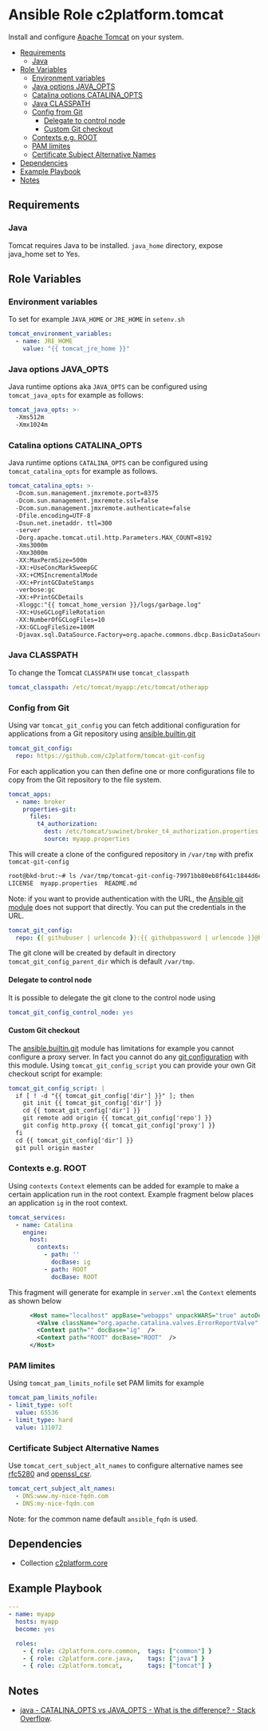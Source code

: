 # Ansible Role c2platform.tomcat

Install and configure [Apache Tomcat](https://tomcat.apache.org/) on your system.

<!-- MarkdownTOC levels="2,3,4" autolink="true" -->

- [Requirements](#requirements)
  - [Java](#java)
- [Role Variables](#role-variables)
  - [Environment variables](#environment-variables)
  - [Java options JAVA_OPTS](#java-options-java_opts)
  - [Catalina options CATALINA_OPTS](#catalina-options-catalina_opts)
  - [Java CLASSPATH](#java-classpath)
  - [Config from Git](#config-from-git)
    - [Delegate to control node](#delegate-to-control-node)
    - [Custom Git checkout](#custom-git-checkout)
  - [Contexts e.g. ROOT](#contexts-eg-root)
  - [PAM limites](#pam-limites)
  - [Certificate Subject Alternative Names](#certificate-subject-alternative-names)
- [Dependencies](#dependencies)
- [Example Playbook](#example-playbook)
- [Notes](#notes)

<!-- /MarkdownTOC -->

## Requirements

<!-- Any pre-requisites that may not be covered by Ansible itself or the role should be mentioned here. For instance, if the role uses the EC2 module, it may be a good idea to mention in this section that the boto package is required. -->

### Java

Tomcat requires Java to be installed. `java_home` directory, expose java_home set to Yes.

## Role Variables

<!--  A description of the settable variables for this role should go here, including any variables that are in defaults/main.yml, vars/main.yml, and any variables that can/should be set via parameters to the role. Any variables that are read from other roles and/or the global scope (ie. hostvars, group vars, etc.) should be mentioned here as well. -->

### Environment variables

To set for example `JAVA_HOME` or `JRE_HOME` in `setenv.sh`

```yaml
tomcat_environment_variables:
  - name: JRE_HOME
    value: "{{ tomcat_jre_home }}"
```
### Java options JAVA_OPTS

Java runtime options aka `JAVA_OPTS` can be configured using `tomcat_java_opts` for example as follows:

```yaml
tomcat_java_opts: >-
  -Xms512m
  -Xmx1024m
```

### Catalina options CATALINA_OPTS

Java runtime options `CATALINA_OPTS` can be configured using `tomcat_catalina_opts` for example as follows.

```yaml
tomcat_catalina_opts: >-
  -Dcom.sun.management.jmxremote.port=8375
  -Dcom.sun.management.jmxremote.ssl=false
  -Dcom.sun.management.jmxremote.authenticate=false
  -Dfile.encoding=UTF-8
  -Dsun.net.inetaddr. ttl=300
  -server
  -Dorg.apache.tomcat.util.http.Parameters.MAX_COUNT=8192
  -Xms3000m
  -Xmx3000m
  -XX:MaxPermSize=500m
  -XX:+UseConcMarkSweepGC
  -XX:+CMSIncrementalMode
  -XX:+PrintGCDateStamps
  -verbose:gc
  -XX:+PrintGCDetails
  -Xloggc:"{{ tomcat_home_version }}/logs/garbage.log"
  -XX:+UseGCLogFileRotation
  -XX:NumberOfGCLogFiles=10
  -XX:GCLogFileSize=100M
  -Djavax.sql.DataSource.Factory=org.apache.commons.dbcp.BasicDataSourceFactory
```

### Java CLASSPATH

To change the Tomcat `CLASSPATH` use `tomcat_classpath` 

```yaml
tomcat_classpath: /etc/tomcat/myapp:/etc/tomcat/otherapp  
```

### Config from Git

Using var `tomcat_git_config` you can fetch additional configuration for applications from a Git repository using [ansible.builtin.git](https://docs.ansible.com/ansible/latest/collections/ansible/builtin/git_module.html)

```yaml
tomcat_git_config:
  repo: https://github.com/c2platform/tomcat-git-config
```
For each application you can then define one or more configurations file to copy from the Git repository to the file system.

```yaml
tomcat_apps:
  - name: broker
    properties-git:
      files:
        t4_authorization:
          dest: /etc/tomcat/suwinet/broker_t4_authorization.properties
          source: myapp.properties 
```

This will create a clone of the configured repository in `/var/tmp` with prefix `tomcat-git-config`

```bash
root@bkd-brut:~# ls /var/tmp/tomcat-git-config-79971bb80eb8f641c1844d6c060c45c18a87ca81/
LICENSE  myapp.properties  README.md
```

Note: if you want to provide authentication with the URL, the [Ansible git module](https://docs.ansible.com/ansible/latest/collections/ansible/builtin/git_module.html) does not support that directly. You can put the credentials in the URL. 

```yaml
tomcat_git_config:
  repo: {{ githubuser | urlencode }}:{{ githubpassword | urlencode }}@https://github.com/c2platform/tomcat-git-config
```

The git clone will be created by default in directory `tomcat_git_config_parent_dir` which is default `/var/tmp`.

#### Delegate to control node

It is possible to delegate the git clone to the control node using

```yaml
tomcat_git_config_control_node: yes
```

#### Custom Git checkout

The [ansible.builtin.git](https://docs.ansible.com/ansible/latest/collections/ansible/builtin/git_module.html) module has limitations for example you cannot configure a proxy server. In fact you cannot do any [git configuration](https://www.git-scm.com/book/en/v2/Customizing-Git-Git-Configuration) with this module. Using `tomcat_git_config_script` you can provide your own Git checkout script for example:


```yaml
tomcat_git_config_script: |
  if [ ! -d "{{ tomcat_git_config['dir'] }}" ]; then
    git init {{ tomcat_git_config['dir'] }}
    cd {{ tomcat_git_config['dir'] }}
    git remote add origin {{ tomcat_git_config['repo'] }}
    git config http.proxy {{ tomcat_git_config['proxy'] }}
  fi
  cd {{ tomcat_git_config['dir'] }}  
  git pull origin master
```

### Contexts e.g. ROOT

Using `contexts` `Context` elements can be added for example to make a certain application run in the root context. Example fragment below places an application `ig` in the root context.

```yaml
tomcat_services:
  - name: Catalina
    engine:
      host:
        contexts:
          - path: ''
            docBase: ig
          - path: ROOT
            docBase: ROOT          
```

This fragment will generate for example in `server.xml` the `Context` elements as shown below

```xml
      <Host name="localhost" appBase="webapps" unpackWARS="true" autoDeploy="true" >
        <Valve className="org.apache.catalina.valves.ErrorReportValve" showReport="false" showServerInfo="false"  />
        <Context path="" docBase="ig"  />
        <Context path="ROOT" docBase="ROOT"  />
      </Host>
```
### PAM limites

Using `tomcat_pam_limits_nofile` set PAM limits for example

```yaml
tomcat_pam_limits_nofile:
- limit_type: soft
  value: 65536
- limit_type: hard
  value: 131072
```

### Certificate Subject Alternative Names

Use `tomcat_cert_subject_alt_names` to configure alternative names see [rfc5280](https://datatracker.ietf.org/doc/html/rfc5280#section-4.2.1.6) and [openssl_csr](https://docs.ansible.com/ansible/latest/collections/community/crypto/openssl_csr_module.html#parameter-subject_alt_name).

```yaml
tomcat_cert_subject_alt_names:
  - DNS:www.my-nice-fqdn.com
  - DNS:my-nice-fqdn.com
```

Note: for the common name default `ansible_fqdn` is used.


## Dependencies

<!--   A list of other roles hosted on Galaxy should go here, plus any details in regards to parameters that may need to be set for other roles, or variables that are used from other roles. -->

* Collection [c2platform.core](https://galaxy.ansible.com/c2platform/core)

## Example Playbook

<!--   Including an example of how to use your role (for instance, with variables passed in as parameters) is always nice for users too: -->

```yaml
---
- name: myapp
  hosts: myapp
  become: yes

  roles:
    - { role: c2platform.core.common,  tags: ["common"] }
    - { role: c2platform.core.java,    tags: ["java"] }
    - { role: c2platform.tomcat,       tags: ["tomcat"] }

```

## Notes

- [java - CATALINA_OPTS vs JAVA_OPTS - What is the difference? - Stack Overflow](https://stackoverflow.com/questions/11222365/catalina-opts-vs-java-opts-what-is-the-difference).

